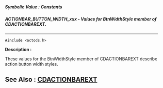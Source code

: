 ##### Symbolic Value : Constants
##### ACTIONBAR_BUTTON_WIDTH_xxx - Values for BtnWidthStyle member of CDACTIONBAREXT.
---
```
#include <actods.h>
```
**Description :**

These values for the BtnWidthStyle member of CDACTIONBAREXT describe action 
button width styles. 

**See Also :**
[CDACTIONBAREXT](/domino-c-api-docs/reference/Data/CDACTIONBAREXT)
---
